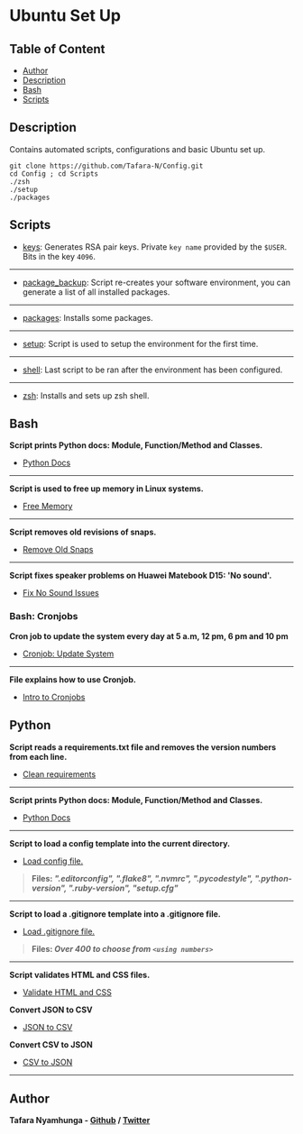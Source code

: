 # Ubuntu Set Up

## Table of Content
- [Author](#author)
- [Description](#description)
- [Bash](#bash)
- [Scripts](#scripts)

## Description

Contains automated scripts, configurations and basic Ubuntu set up.

```shell
git clone https://github.com/Tafara-N/Config.git
cd Config ; cd Scripts
./zsh
./setup
./packages
```

## Scripts

- [keys](keys): Generates RSA pair keys. Private `key name` provided by the `$USER`. Bits in the key `4096`.
____
- [package_backup](package_backup): Script re-creates your software environment, you can generate a list of all installed packages.
____
- [packages](packages): Installs some packages.
____
- [setup](setup): Script is used to setup the environment for the first time.
____
- [shell](shell): Last script to be ran after the environment has been configured.
____
- [zsh](zsh): Installs and sets up zsh shell.

## Bash

**Script prints Python docs: Module, Function/Method and Classes.**

- [Python Docs](Bash/documentation.sh)
____

**Script is used to free up memory in Linux systems.**

- [Free Memory](Bash/free_memory.sh)
____

**Script removes old revisions of snaps.**

- [Remove Old Snaps](Bash/old_snaps.sh)
____

**Script fixes speaker problems on Huawei Matebook D15: 'No sound'.**

- [Fix No Sound Issues](Bash/speakers.sh)

### Bash: Cronjobs

**Cron job to update the system every day at 5 a.m, 12 pm, 6 pm and 10 pm**

- [Cronjob: Update System](Bash/Cronjobs/update.sh)
_____

**File explains how to use Cronjob.**

- [Intro to Cronjobs](Bash/Cronjobs/explanations.sh)

## Python

**Script reads a requirements.txt file and removes the version numbers from each line.**

- [Clean requirements](Python/clean_requirements.py)
_____

**Script prints Python docs: Module, Function/Method and Classes.**

- [Python Docs](Python/documentation.py)
_____

**Script to load a config template into the current directory.**

- [Load config file.](Python/load_config.py)

> **Files: *".editorconfig", ".flake8", ".nvmrc", ".pycodestyle", ".python-version", ".ruby-version", "setup.cfg"***
_____

**Script to load a .gitignore template into a .gitignore file.**

- [Load .gitignore file.](Python/load_gitignore.py)

> **Files: *Over 400 to choose from `<using numbers>`***
_____

**Script validates HTML and CSS files.**

- [Validate HTML and CSS](Python/w3c_validator.py)

**Convert JSON to CSV**

- [JSON to CSV](Python/from_json.py)

**Convert CSV to JSON**

- [CSV to JSON](Python/to_json.py)
___

## Author

**Tafara Nyamhunga  - [Github](https://github.com/tafara-n) / [Twitter](https://twitter.com/tafaranyamhunga)**
